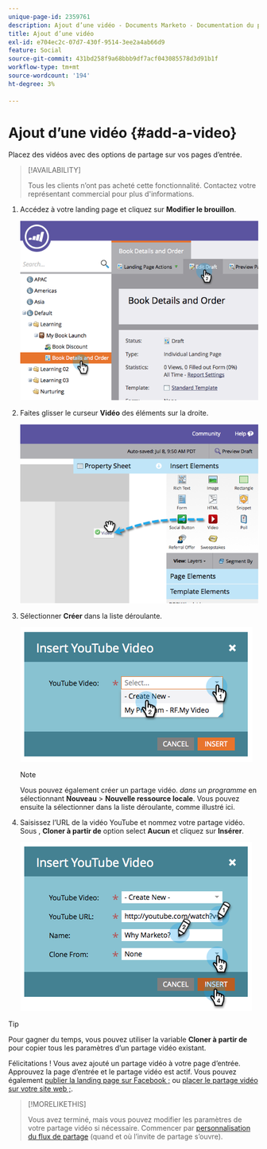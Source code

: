 ```yaml
---
unique-page-id: 2359761
description: Ajout d’une vidéo - Documents Marketo - Documentation du produit
title: Ajout d’une vidéo
exl-id: e704ec2c-07d7-430f-9514-3ee2a4ab66d9
feature: Social
source-git-commit: 431bd258f9a68bbb9df7acf043085578d3d91b1f
workflow-type: tm+mt
source-wordcount: '194'
ht-degree: 3%

---
```


# Ajout d’une vidéo {#add-a-video}

Placez des vidéos avec des options de partage sur vos pages d’entrée.

>[!AVAILABILITY]
>
>Tous les clients n’ont pas acheté cette fonctionnalité. Contactez votre représentant commercial pour plus d&#39;informations.

1. Accédez à votre landing page et cliquez sur **Modifier le brouillon**.

   ![](assets/image2014-9-23-16-3a49-3a49.png)

1. Faites glisser le curseur **Vidéo** des éléments sur la droite.

   ![](assets/image2014-9-23-16-3a51-3a0.png)

1. Sélectionner **Créer** dans la liste déroulante.

   ![](assets/image2014-9-23-16-3a51-3a11.png)

   >[!NOTE]
   >
   >Vous pouvez également créer un partage vidéo. _dans un programme_ en sélectionnant **Nouveau** > **Nouvelle ressource locale**. Vous pouvez ensuite la sélectionner dans la liste déroulante, comme illustré ici.

1. Saisissez l’URL de la vidéo YouTube et nommez votre partage vidéo. Sous , **Cloner à partir de** option select **Aucun** et cliquez sur **Insérer**.

   ![](assets/image2014-9-23-16-3a51-3a32.png)

>[!TIP]
>
>Pour gagner du temps, vous pouvez utiliser la variable **Cloner à partir de** pour copier tous les paramètres d’un partage vidéo existant.

Félicitations ! Vous avez ajouté un partage vidéo à votre page d’entrée. Approuvez la page d’entrée et le partage vidéo est actif. Vous pouvez également [publier la landing page sur Facebook ;](/help/marketo/product-docs/demand-generation/facebook/publish-landing-pages-to-facebook.md) ou [placer le partage vidéo sur votre site web ;](/help/marketo/product-docs/demand-generation/social/configuring-social-actions/customize-video-share-flow.md).

>[!MORELIKETHIS]
>
>Vous avez terminé, mais vous pouvez modifier les paramètres de votre partage vidéo si nécessaire. Commencer par [personnalisation du flux de partage](/help/marketo/product-docs/demand-generation/social/configuring-social-actions/customize-video-share-flow.md) (quand et où l’invite de partage s’ouvre).
